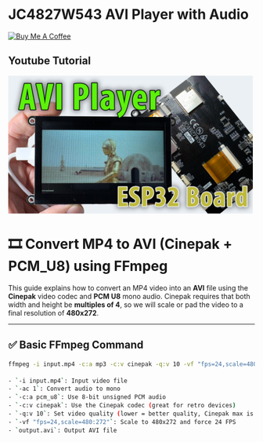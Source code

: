 # JC4827W543 AVI Player with Audio

<a href="https://www.buymeacoffee.com/thelastoutpostworkshop" target="_blank">
<img src="https://www.buymeacoffee.com/assets/img/custom_images/orange_img.png" alt="Buy Me A Coffee">
</a>

## Youtube Tutorial
[<img src="https://github.com/thelastoutpostworkshop/images/blob/main/avi_player.png" width="500">](https://youtu.be/mnOzfRFQJIM)

# 🎞 Convert MP4 to AVI (Cinepak + PCM_U8) using FFmpeg

This guide explains how to convert an MP4 video into an **AVI** file using the **Cinepak** video codec and **PCM U8** mono audio. Cinepak requires that both width and height be **multiples of 4**, so we will scale or pad the video to a final resolution of **480x272**.

---

## ✅ Basic FFmpeg Command

```bash
ffmpeg -i input.mp4 -c:a mp3 -c:v cinepak -q:v 10 -vf "fps=24,scale=480:272" output.avi

- `-i input.mp4`: Input video file  
- `-ac 1`: Convert audio to mono  
- `-c:a pcm_u8`: Use 8-bit unsigned PCM audio  
- `-c:v cinepak`: Use the Cinepak codec (great for retro devices)  
- `-q:v 10`: Set video quality (lower = better quality, Cinepak max is ~1–20)  
- `-vf "fps=24,scale=480:272"`: Scale to 480x272 and force 24 FPS  
- `output.avi`: Output AVI file  

